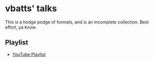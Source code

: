 # vbatts' talks

This is a hodge podge of formats, and is an incomplete collection.
Best effort, ya know.

## Playlist

* [YouTube Playlist](https://www.youtube.com/playlist?list=PLK-mN-_ZR6SEI2gRX3J-7mmpVYR84XS5J)

